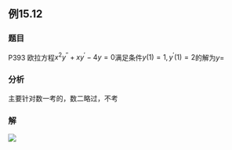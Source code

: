 ## 例15.12
### 题目
P393 欧拉方程${x}^{2}{y}^{\prime \prime } + x{y}^{\prime } - {4y} = 0$满足条件$y( 1) = 1,{y}^{\prime }( 1) = 2$的解为$y =$
### 分析
主要针对数一考的，数二略过，不考
### 解
![](https://img.hwenyi.live/202410280138780.webp)
